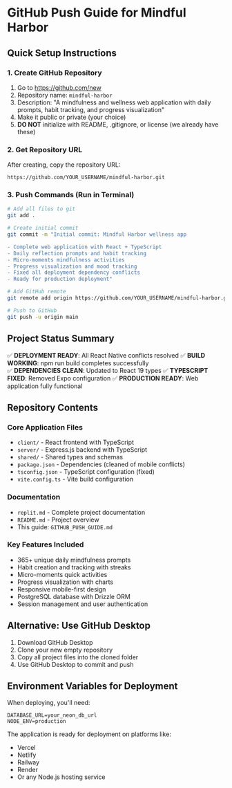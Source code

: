 # GitHub Push Guide for Mindful Harbor

## Quick Setup Instructions

### 1. Create GitHub Repository
1. Go to https://github.com/new
2. Repository name: `mindful-harbor`
3. Description: "A mindfulness and wellness web application with daily prompts, habit tracking, and progress visualization"
4. Make it public or private (your choice)
5. **DO NOT** initialize with README, .gitignore, or license (we already have these)

### 2. Get Repository URL
After creating, copy the repository URL:
```
https://github.com/YOUR_USERNAME/mindful-harbor.git
```

### 3. Push Commands (Run in Terminal)

```bash
# Add all files to git
git add .

# Create initial commit
git commit -m "Initial commit: Mindful Harbor wellness app

- Complete web application with React + TypeScript
- Daily reflection prompts and habit tracking
- Micro-moments mindfulness activities
- Progress visualization and mood tracking
- Fixed all deployment dependency conflicts
- Ready for production deployment"

# Add GitHub remote
git remote add origin https://github.com/YOUR_USERNAME/mindful-harbor.git

# Push to GitHub
git push -u origin main
```

## Project Status Summary

✅ **DEPLOYMENT READY**: All React Native conflicts resolved
✅ **BUILD WORKING**: npm run build completes successfully  
✅ **DEPENDENCIES CLEAN**: Updated to React 19 types
✅ **TYPESCRIPT FIXED**: Removed Expo configuration
✅ **PRODUCTION READY**: Web application fully functional

## Repository Contents

### Core Application Files
- `client/` - React frontend with TypeScript
- `server/` - Express.js backend with TypeScript  
- `shared/` - Shared types and schemas
- `package.json` - Dependencies (cleaned of mobile conflicts)
- `tsconfig.json` - TypeScript configuration (fixed)
- `vite.config.ts` - Vite build configuration

### Documentation
- `replit.md` - Complete project documentation
- `README.md` - Project overview
- This guide: `GITHUB_PUSH_GUIDE.md`

### Key Features Included
- 365+ unique daily mindfulness prompts
- Habit creation and tracking with streaks
- Micro-moments quick activities
- Progress visualization with charts
- Responsive mobile-first design
- PostgreSQL database with Drizzle ORM
- Session management and user authentication

## Alternative: Use GitHub Desktop

1. Download GitHub Desktop
2. Clone your new empty repository
3. Copy all project files into the cloned folder
4. Use GitHub Desktop to commit and push

## Environment Variables for Deployment

When deploying, you'll need:
```
DATABASE_URL=your_neon_db_url
NODE_ENV=production
```

The application is ready for deployment on platforms like:
- Vercel
- Netlify
- Railway
- Render
- Or any Node.js hosting service
